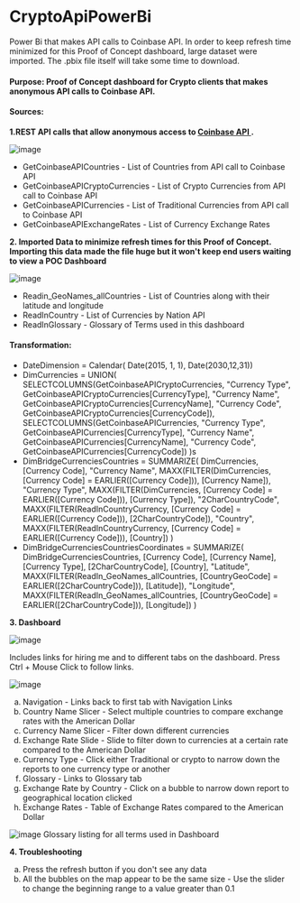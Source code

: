 # CryptoApiPowerBi
Power Bi that makes API calls to Coinbase API. In order to keep refresh time minimized for this Proof of Concept dashboard, large dataset were imported. The .pbix file itself will take some time to download.

#### Purpose: Proof of Concept dashboard for Crypto clients that makes anonymous API calls to Coinbase API. 

#### Sources: 

<b>1.REST API calls that allow anonymous access to <a href = "https://docs.cloud.coinbase.com/sign-in-with-coinbase/docs/api-currencies"> Coinbase API </a>. </b>

![image](https://github.com/RemoteDataEngineer/CryptoApiPowerBi/assets/140629527/9483fd7a-e691-4347-9744-270db44fd2a4)

<ul>
<li> GetCoinbaseAPICountries - List of Countries from API call to Coinbase API </li>
<li> GetCoinbaseAPICryptoCurrencies - List of Crypto Currencies from API call to Coinbase API</li>
<li> GetCoinbaseAPICurrencies - List of Traditional Currencies from API call to Coinbase API</li>
<li> GetCoinbaseAPIExchangeRates - List of Currency Exchange Rates</li>
</ul>

<b> 2. Imported Data to minimize refresh times for this Proof of Concept. Importing this data made the file huge but it won't keep end users waiting to view a POC Dashboard </b>
   
![image](https://github.com/RemoteDataEngineer/CryptoApiPowerBi/assets/140629527/5c8c762b-3360-4224-9c7a-77f3c4c8c63e)

<ul>
<li> Readin_GeoNames_allCountries - List of Countries along with their latitude and longitude </li>
<li> ReadInCountry - List of Currencies by Nation API</li>
<li> ReadInGlossary - Glossary of Terms used in this dashboard</li>
</ul>

#### Transformation: 
<ul>
<li> DateDimension = Calendar( Date(2015, 1, 1), Date(2030,12,31))</li>
<li> DimCurrencies = 
UNION(
    SELECTCOLUMNS(GetCoinbaseAPICryptoCurrencies, "Currency Type", GetCoinbaseAPICryptoCurrencies[CurrencyType], "Currency Name", GetCoinbaseAPICryptoCurrencies[CurrencyName], "Currency Code", GetCoinbaseAPICryptoCurrencies[CurrencyCode]),
    SELECTCOLUMNS(GetCoinbaseAPICurrencies, "Currency Type", GetCoinbaseAPICurrencies[CurrencyType], "Currency Name", GetCoinbaseAPICurrencies[CurrencyName], "Currency Code", GetCoinbaseAPICurrencies[CurrencyCode])
)s</li>
<li> DimBridgeCurrenciesCountries = 
    SUMMARIZE(
        DimCurrencies,
        [Currency Code],       
	    "Currency Name",      MAXX(FILTER(DimCurrencies,          [Currency Code] = EARLIER([Currency Code])), [Currency Name]),
        "Currency Type",      MAXX(FILTER(DimCurrencies,          [Currency Code] = EARLIER([Currency Code])), [Currency Type]),
        "2CharCountryCode",   MAXX(FILTER(ReadInCountryCurrency,  [Currency Code] = EARLIER([Currency Code])), [2CharCountryCode]),
        "Country",            MAXX(FILTER(ReadInCountryCurrency,  [Currency Code] = EARLIER([Currency Code])), [Country])
    )
</li>
<li> DimBridgeCurrenciesCountriesCoordinates = 
    SUMMARIZE(
        DimBridgeCurrenciesCountries,
        [Currency Code], [Currency Name], [Currency Type], [2CharCountryCode],     [Country],       
        "Latitude",           MAXX(FILTER(ReadIn_GeoNames_allCountries,  [CountryGeoCode] = EARLIER([2CharCountryCode])), [Latitude]),
        "Longitude",            MAXX(FILTER(ReadIn_GeoNames_allCountries,  [CountryGeoCode] = EARLIER([2CharCountryCode])), [Longitude])
    )
</li>
</ul>

<b> 3. Dashboard </b>
   
 
   ![image](https://github.com/RemoteDataEngineer/CryptoApiPowerBi/assets/140629527/d1bb27df-fad8-4dec-9038-254f4ff926fa)

   Includes links for hiring me and to different tabs on the dashboard. Press Ctrl + Mouse Click to follow links.
   

  ![image](https://github.com/RemoteDataEngineer/CryptoApiPowerBi/assets/140629527/b4a3fe45-b609-4a96-8997-5d6113628387)
  <ol type = "a">
  <li> Navigation - Links back to first tab with Navigation Links </li>
   <li> Country Name Slicer - Select multiple countries to compare exchange rates with the American Dollar</li>
   <li> Currency Name Slicer - Filter down different currencies</li>
   <li> Exchange Rate Slide - Slide to filter down to currencies at a certain rate compared to the American Dollar</li>
   <li> Currency Type - Click either Traditional or crypto to narrow down the reports to one currency type or another</li>
   <li> Glossary - Links to Glossary tab</li>
   <li> Exchange Rate by Country - Click on a bubble to narrow down report to geographical location clicked</li>
   <li> Exchange Rates - Table of Exchange Rates compared to the American Dollar</li>
</ol>


  ![image](https://github.com/RemoteDataEngineer/CryptoApiPowerBi/assets/140629527/4d0daaec-2a13-4c3b-b284-0da414b4a3d9)
  Glossary listing for all terms used in Dashboard

<b> 4. Troubleshooting </b>
<ol type = "a">
  <li> Press the refresh button if you don't see any data </li>
  <li> All the bubbles on the map appear to be the same size - Use the slider to change the beginning range to a value greater than 0.1 </li>
</ol>

